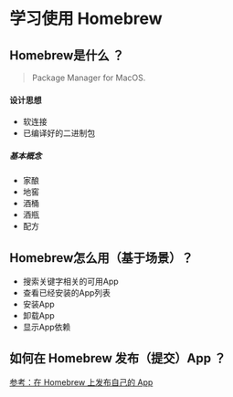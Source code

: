 # 学习使用 Homebrew

## Homebrew是什么 ？

> Package Manager for MacOS.

#### 设计思想

- 软连接
- 已编译好的二进制包

##### 基本概念

- 家酿
- 地窖
- 酒桶
- 酒瓶
- 配方

## Homebrew怎么用（基于场景）？

- 搜索关键字相关的可用App
- 查看已经安装的App列表
- 安装App
- 卸载App
- 显示App依赖

## 如何在 Homebrew 发布（提交）App ？

[参考：在 Homebrew 上发布自己的 App](https://liam0205.me/2016/07/30/release-your-own-app-in-Homebrew/)